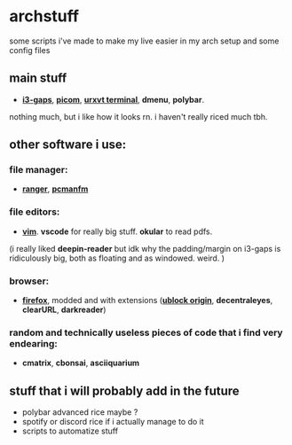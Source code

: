 # archstuff
some scripts i've made to make my live easier in my arch setup and some config files 

## main stuff
* <b><u>i3-gaps</u></b>, <b><u>picom</u></b>, <b><u>urxvt terminal</u></b>, <b>dmenu</b>, <b>polybar</b>. 

nothing much, but i like how it looks rn. i haven't really riced much tbh. 

## other software i use:
### file manager:  
 * <b><u>ranger</u></b>, <b><u>pcmanfm</u></b>
### file editors:
 * <b><u>vim</u></b>. <b>vscode</b> for really big stuff. <b>okular</b> to read pdfs. 

(i really liked <b>deepin-reader</b> but idk why the padding/margin on i3-gaps is ridiculously big, both as floating and as windowed. weird. )
### browser: 
 * <b><u>firefox</u></b>, modded and with extensions (<b><u>ublock origin</u></b>, <b>decentraleyes</b>, <b>clearURL</b>, <b>darkreader</b>)
### random and technically useless pieces of code that i find very endearing:
 * <b>cmatrix</b>, <b>cbonsai</b>, <b>asciiquarium</b> 

## stuff that i will probably add in the future
* polybar advanced rice maybe ?
* spotify or discord rice if i actually manage to do it
* scripts to automatize stuff  
